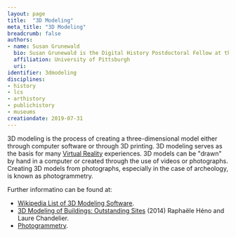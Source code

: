 ```yaml
---
layout: page
title:  "3D Modeling"
meta_title: "3D Modeling"
breadcrumb: false
authors:
- name: Susan Grunewald
  bio: Susan Grunewald is the Digital History Postdoctoral Fellow at the University of Pittsburgh’s World History Center. She received her PhD from Carnegie Mellon University, where she was a two-time A.W. Mellon Fellow in Digital Humanities. Her research focuses on Soviet history, particularly German prisoners of war in the USSR during and after the Second World War.
  affiliation: University of Pittsburgh
  uri:
identifier: 3dmodeling
disciplines:
- history
- lcs
- arthistory
- publichistory
- museums
creationdate: 2019-07-31
---
```

3D modeling is the process of creating a three-dimensional model either through computer software or through 3D printing. 3D modeling serves as the basis for many [Virtual Reality](/_topics/VirtualReality.md) experiences. 3D models can be "drawn" by hand in a computer or created through the use of videos or photographs. Creating 3D models from photographs, especially in the case of archeology, is known as photogrammetry.

Further informatino can be found at:
 -  [Wikipedia List of 3D Modeling Software](https://en.wikipedia.org/wiki/List_of_3D_modeling_software).
 -  [3D Modeling of Buildings: Outstanding Sites](https://books.google.com/books?id=pjAWBAAAQBAJ&printsec=frontcover&dq=3d+modeling&hl=en&sa=X&ved=0ahUKEwjhgZze-9_jAhXsw1kKHRBdAVQQ6AEIMDAB#v=onepage&q=3d%20modeling&f=false) (2014) Raphaële Héno and Laure Chandelier.
 -  [Photogrammetry](http://www.photogrammetry.com/).
